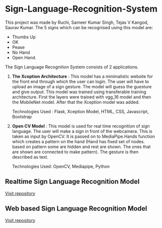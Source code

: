 # Sign-Language-Recognition-System

This project was made by Ruchi, Sameer Kumar Singh, Tejas V Kangod, Saurav Kumar. The 5 signs which can be recognised using this model are:
- Thumbs Up
- OK
- Pease
- No Hand
- Open Hand.

The Sign Language Recognition System consists of 2 applications.

1) **The Xception Architecture** : This model has a minimalistic website for the front end through which the user can login. The user will have to upload an image of a sign gesture. The model will guess the guesture and give output. This model was trained using transferable training architecture. First the layers were trained with vgg_16 model and then the MobileNet model. After that the Xception model was added.

    Technologies Used : Flask, Xception Model, HTML, CSS, Javascript, Bootstrap

3) **Open CV Model** : This model is used for real time recognition of sign language. The user will make a sign in front of the webcamera. This is taken as input by OpenCV. It is passed on to MediaPipe.Hands function which creates a pattern on the hand (Hand has fixed set of nodes. based on pattern some are hidden and rest are shown. The ones that are shown are connected to make pattern). The gesture is then described as text.

    Technologies Used: OpenCV, Mediapipe, Python

## Realtime Sign Language Recognition Model

[Visit repository](https://github.com/jassu75/Real-Time-Hand-Gesture-Recognition)

## Web based Sign Language Recognition Model

[Visit repository](https://github.com/jassu75/Web-based-Hand-Gesture-Recognition)


